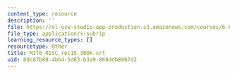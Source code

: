 ```yaml
---
content_type: resource
description: ''
file: https://ol-ocw-studio-app-production.s3.amazonaws.com/courses/6-01sc-introduction-to-electrical-engineering-and-computer-science-i-spring-2011/8dc87b884bb45d63b3a9868ddb8967d2_MIT6_01SC_rec15_300k.vtt
file_type: application/x-subrip
learning_resource_types: []
resourcetype: Other
title: MIT6_01SC_rec15_300k.srt
uid: 8dc87b88-4bb4-5d63-b3a9-868ddb8967d2
---
```

